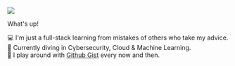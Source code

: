 

<!--
**Phantochi/Phantochi** is a ✨ _special_ ✨ repository because its `README.md` (this file) appears on your GitHub profile.

Here are some ideas to get you started:

💻 I'm developer
🚀 I'm a - and - at -
 I'm a Microsoft MVP
🔥 I'm community leader at -
📝 I'm currently graduating in CyberSecurity
✨ I try to help people who are studying programming on - and -
📫 How to reach me: my site, linkedIn and instagram
-->


![](https://media1.giphy.com/media/TOWeGr70V2R1K/giphy.gif)                         



What's up! <br/>

💻 I'm just a full-stack learning from mistakes of others who take my advice. <br/>
🚀 Currently diving in Cybersecurity, Cloud & Machine Learning. <br/>
📝 I play around with [Github Gist](https://gist.github.com/Hibukim) every now and then.
<!--Feel free to hit me up on [LinkedIn](Link URL), [Instagram](Link URL), [Link Text](Link URL), [Link Text](Link URL), [Link Text](Link URL)
Languages and tools:
let's rock the future!


[![Hibukim's GitHub stats](https://github-readme-stats.vercel.app/api?username=Hibukim)](https://github.com/anuraghazra/github-readme-stats)

